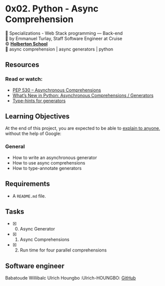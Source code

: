 # 0x02. Python - Async Comprehension
:open_file_folder: Specializations - Web Stack programming ― Back-end  
:bust_in_silhouette: by Emmanuel Turlay, Staff Software Engineer at Cruise  
:copyright: **[Holberton School](https://www.holbertonschool.com/)**  
:bookmark: async comprehension | async generators | python

## Resources
### Read or watch:
* [PEP 530 – Asynchronous Comprehensions](https://www.python.org/dev/peps/pep-0530/)
* [What’s New in Python: Asynchronous Comprehensions / Generators](http://www.blog.pythonlibrary.org/2017/02/14/whats-new-in-python-asynchronous-comprehensions-generators/)
* [Type-hints for generators](https://stackoverflow.com/questions/42531143/type-hinting-generator-in-python-3-6)

## Learning Objectives
At the end of this project, you are expected to be able to [explain to anyone](https://fs.blog/2012/04/feynman-technique/), without the help of Google:
### General
* How to write an asynchronous generator
* How to use async comprehensions
* How to type-annotate generators

## Requirements
* A ```README.md``` file.

## Tasks
* [x] 0. Async Generator
* [x] 1. Async Comprehensions
* [x] 2. Run time for four parallel comprehensions

## Software engineer
Babatoude Willibalc Ulrich Houngbo
:Ulrich-HOUNGBO: [GitHub](https://github.com/Ulrich-HOUNGBO/)
